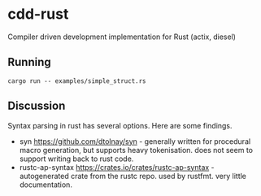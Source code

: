# cdd-rust

Compiler driven development implementation for Rust (actix, diesel)

## Running

```
cargo run -- examples/simple_struct.rs
```

## Discussion

Syntax parsing in rust has several options. Here are some findings.

- syn https://github.com/dtolnay/syn - generally written for procedural macro generation, but supports heavy tokenisation. does not seem to support writing back to rust code.
- rustc-ap-syntax https://crates.io/crates/rustc-ap-syntax - autogenerated crate from the rustc repo. used by rustfmt. very little documentation.
